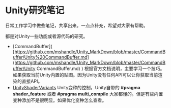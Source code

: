 # Unity研究笔记



日常工作学习中做些笔记，共享出来。一点点补充，希望对大家有帮助。

都是对Unity一些功能或者源代码的研究。



- [CommandBuffer]( [https://github.com/mshandle/Unity_MarkDown/blob/master/CommandBuffer/Unity%20CommandBuffer.md](https://github.com/mshandle/Unity_MarkDown/blob/master/CommandBuffer/Unity CommandBuffer.md) )  根据官方文档说明，主要学习一个技巧。如果获取当前Unity内置的贴图。因为Unity没有任何API可以让你获取当前渲染的直接API。
-  [UnityShaderVariants]( https://github.com/mshandle/Unity_MarkDown/blob/master/UnityShaderVariants/UnityShaderVariants.md )  Unity变种的控制，Unity自带的  **#pragma shader_feature**   或者 **#pragma multi_compile** 大家都懂的。但是有些内置变种添加不是很明显。如果优化变种怎么查看。





















